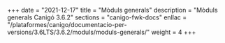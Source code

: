 +++
date        = "2021-12-17"
title       = "Mòduls generals"
description = "Mòduls generals Canigó 3.6.2"
sections    = "canigo-fwk-docs"
enllac		= "/plataformes/canigo/documentacio-per-versions/3.6LTS/3.6.2/moduls/moduls-generals/"
weight		= 4
+++
